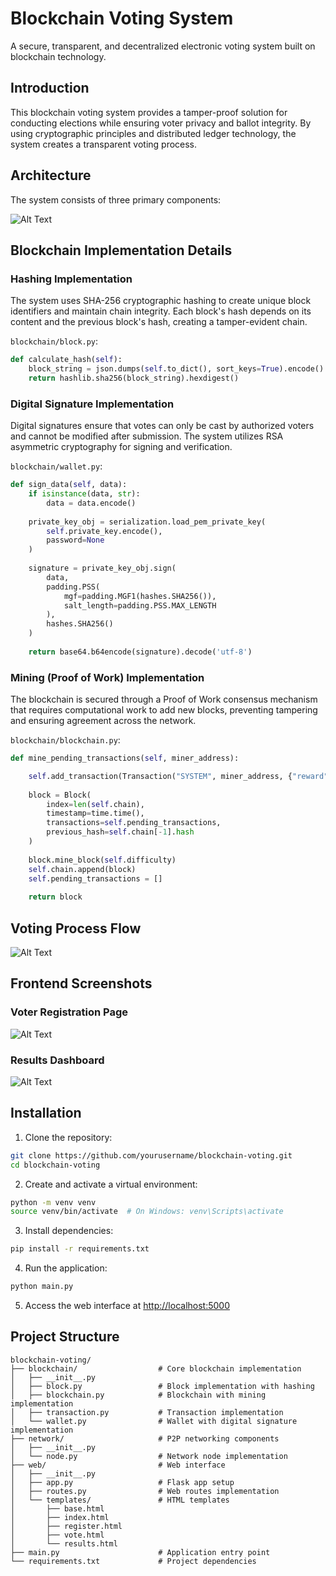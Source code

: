 # Blockchain Voting System

A secure, transparent, and decentralized electronic voting system built on blockchain technology.

## Introduction

This blockchain voting system provides a tamper-proof solution for conducting elections while ensuring voter privacy and ballot integrity. By using cryptographic principles and distributed ledger technology, the system creates a transparent voting process.

## Architecture

The system consists of three primary components:

![Alt Text](./images/system_architecture.png)

## Blockchain Implementation Details

### Hashing Implementation

The system uses SHA-256 cryptographic hashing to create unique block identifiers and maintain chain integrity. Each block's hash depends on its content and the previous block's hash, creating a tamper-evident chain.

`blockchain/block.py`:
```python
def calculate_hash(self):
    block_string = json.dumps(self.to_dict(), sort_keys=True).encode()
    return hashlib.sha256(block_string).hexdigest()
```

### Digital Signature Implementation

Digital signatures ensure that votes can only be cast by authorized voters and cannot be modified after submission. The system utilizes RSA asymmetric cryptography for signing and verification.

`blockchain/wallet.py`:
```python
def sign_data(self, data):
    if isinstance(data, str):
        data = data.encode()
    
    private_key_obj = serialization.load_pem_private_key(
        self.private_key.encode(),
        password=None
    )
    
    signature = private_key_obj.sign(
        data,
        padding.PSS(
            mgf=padding.MGF1(hashes.SHA256()),
            salt_length=padding.PSS.MAX_LENGTH
        ),
        hashes.SHA256()
    )
    
    return base64.b64encode(signature).decode('utf-8')
```

### Mining (Proof of Work) Implementation

The blockchain is secured through a Proof of Work consensus mechanism that requires computational work to add new blocks, preventing tampering and ensuring agreement across the network.

`blockchain/blockchain.py`:
```python
def mine_pending_transactions(self, miner_address):

    self.add_transaction(Transaction("SYSTEM", miner_address, {"reward": self.mining_reward}))
    
    block = Block(
        index=len(self.chain),
        timestamp=time.time(),
        transactions=self.pending_transactions,
        previous_hash=self.chain[-1].hash
    )
    
    block.mine_block(self.difficulty)
    self.chain.append(block)
    self.pending_transactions = []
    
    return block
```

## Voting Process Flow

![Alt Text](./images/voter_registration.png)

## Frontend Screenshots

### Voter Registration Page  
![Alt Text](./images/vote_reg_page.png)

### Results Dashboard  
![Alt Text](./images/vote_results.png)

## Installation

1. Clone the repository:
```bash
git clone https://github.com/yourusername/blockchain-voting.git
cd blockchain-voting
```

2. Create and activate a virtual environment:
```bash
python -m venv venv
source venv/bin/activate  # On Windows: venv\Scripts\activate
```

3. Install dependencies:
```bash
pip install -r requirements.txt
```

4. Run the application:
```bash
python main.py
```

5. Access the web interface at [http://localhost:5000](http://localhost:5000)


## Project Structure

```text
blockchain-voting/
├── blockchain/                  # Core blockchain implementation
│   ├── __init__.py
│   ├── block.py                 # Block implementation with hashing
│   ├── blockchain.py            # Blockchain with mining implementation
│   ├── transaction.py           # Transaction implementation
│   └── wallet.py                # Wallet with digital signature implementation
├── network/                     # P2P networking components
│   ├── __init__.py
│   └── node.py                  # Network node implementation
├── web/                         # Web interface
│   ├── __init__.py
│   ├── app.py                   # Flask app setup
│   ├── routes.py                # Web routes implementation
│   └── templates/               # HTML templates
│       ├── base.html
│       ├── index.html
│       ├── register.html
│       ├── vote.html
│       └── results.html
├── main.py                      # Application entry point
└── requirements.txt             # Project dependencies
```

